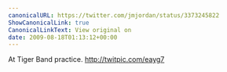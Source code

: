 ```yaml
---
canonicalURL: https://twitter.com/jmjordan/status/3373245822
ShowCanonicalLink: true
CanonicalLinkText: View original on
date: 2009-08-18T01:13:12+00:00
---
```

At Tiger Band practice.  http://twitpic.com/eayg7